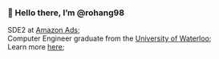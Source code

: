 ### 👋 Hello there, I’m @rohang98

SDE2 at [Amazon Ads](https://advertising.amazon.com/);<br>
Computer Engineer graduate from the [University of Waterloo](https://uwaterloo.ca/);<br>
Learn more [here](https://www.rohang.me/);<br>
